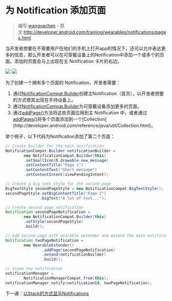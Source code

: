 # 为 Notification 添加页面

> 编写:[wangyachen](https://github.com/wangyacheng) - 原文:<http://developer.android.com/training/wearables/notifications/pages.html>

当开发者想要在不需要用户在他们的手机上打开app的情况下，还可以允许表达更多的信息，那么开发者可以在可穿戴设备上的Notification中添加一个或多个的页面。添加的页面会马上出现在主 Notification 卡片的右边。

![](09_pages.png)
![](08_pages.png)

为了创建一个拥有多个页面的 Notification，开发者需要：

1. 通过[NotificationCompat.Builder](http://developer.android.com/reference/android/support/v4/app/NotificationCompat.Builder.html)创建主Notification（首页），以开发者想要的方式使其出现在手持设备上。
2. 通过[NotificationCompat.Builder](http://developer.android.com/reference/android/support/v4/app/NotificationCompat.Builder.html)为可穿戴设备添加更多的页面。
3. 通过[addPage()](http://developer.android.com/reference/android/support/v4/app/NotificationCompat.WearableExtender.html#addPage(android.app.Notification))方法将这些页面应用到主 Notification 中，或者通过[addPages()](http://developer.android.com/reference/android/support/v4/app/NotificationCompat.WearableExtender.html#addPage(android.app.Notification))将多个页面添加到一个[Collection](http://developer.android.com/reference/java/util/Collection.html)。

举个例子，以下代码为Notification添加了第二个页面：

```java
// Create builder for the main notification
NotificationCompat.Builder notificationBuilder =
        new NotificationCompat.Builder(this)
        .setSmallIcon(R.drawable.new_message)
        .setContentTitle("Page 1")
        .setContentText("Short message")
        .setContentIntent(viewPendingIntent);

// Create a big text style for the second page
BigTextStyle secondPageStyle = new NotificationCompat.BigTextStyle();
secondPageStyle.setBigContentTitle("Page 2")
               .bigText("A lot of text...");

// Create second page notification
Notification secondPageNotification =
        new NotificationCompat.Builder(this)
        .setStyle(secondPageStyle)
        .build();

// Add second page with wearable extender and extend the main notification
Notification twoPageNotification =
        new WearableExtender()
                .addPage(secondPageNotification)
                .extend(notificationBuilder)
                .build();

// Issue the notification
notificationManager =
        NotificationManagerCompat.from(this);
notificationManager.notify(notificationId, twoPageNotification);
```

下一课：[以Stack的方式显示Notifications](stacks.html)
